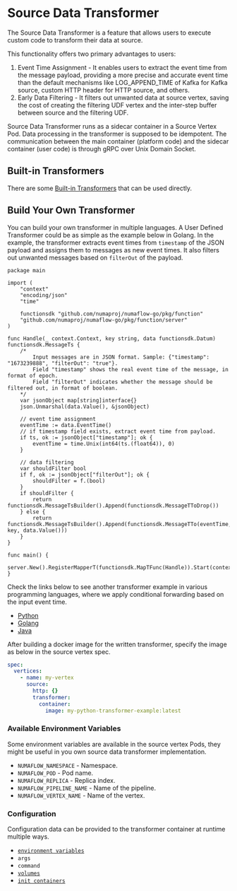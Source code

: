 # Source Data Transformer

The Source Data Transformer is a feature that allows users to execute custom code to transform their data at source.

This functionality offers two primary advantages to users:

1. Event Time Assignment - It enables users to extract the event time from the message payload, providing a more precise and accurate event time than the default mechanisms like LOG_APPEND_TIME of Kafka for Kafka source, custom HTTP header for HTTP source, and others.
1. Early Data Filtering - It filters out unwanted data at source vertex, saving the cost of creating the filtering UDF vertex and the inter-step buffer between source and the filtering UDF.

Source Data Transformer runs as a sidecar container in a Source Vertex Pod. Data processing in the transformer is supposed to be idempotent.
The communication between the main container (platform code) and the sidecar container (user code) is through gRPC over Unix Domain Socket.

## Built-in Transformers

There are some [Built-in Transformers](builtin-transformers/README.md) that can be used directly.

## Build Your Own Transformer

You can build your own transformer in multiple languages. A User Defined Transformer could be as simple as the example below in Golang. 
In the example, the transformer extracts event times from `timestamp` of the JSON payload and assigns them to messages as new event times. It also filters out unwanted messages based on `filterOut` of the payload.

```golang
package main

import (
	"context"
	"encoding/json"
	"time"

	functionsdk "github.com/numaproj/numaflow-go/pkg/function"
	"github.com/numaproj/numaflow-go/pkg/function/server"
)

func Handle(_ context.Context, key string, data functionsdk.Datum) functionsdk.MessageTs {
	/*
		Input messages are in JSON format. Sample: {"timestamp": "1673239888", "filterOut": "true"}.
		Field "timestamp" shows the real event time of the message, in format of epoch.
		Field "filterOut" indicates whether the message should be filtered out, in format of boolean.
	*/
	var jsonObject map[string]interface{}
	json.Unmarshal(data.Value(), &jsonObject)

	// event time assignment
	eventTime := data.EventTime()
	// if timestamp field exists, extract event time from payload.
	if ts, ok := jsonObject["timestamp"]; ok {
		eventTime = time.Unix(int64(ts.(float64)), 0)
	}
	
	// data filtering
	var shouldFilter bool
	if f, ok := jsonObject["filterOut"]; ok {
		shouldFilter = f.(bool)
	}
	if shouldFilter {
		return functionsdk.MessageTsBuilder().Append(functionsdk.MessageTToDrop())
	} else {
		return functionsdk.MessageTsBuilder().Append(functionsdk.MessageTTo(eventTime, key, data.Value()))
	}
}

func main() {
	server.New().RegisterMapperT(functionsdk.MapTFunc(Handle)).Start(context.Background())
}
```

Check the links below to see another transformer example in various programming languages, where we apply conditional forwarding based on the input event time.

- [Python](https://github.com/numaproj/numaflow-python/tree/main/examples/function/event_time_filter)
- [Golang](https://github.com/numaproj/numaflow-go/tree/main/pkg/function/examples/event_time_filter)
- [Java](https://github.com/numaproj/numaflow-java/tree/main/examples/src/main/java/io/numaproj/numaflow/examples/function/map/eventtimefilter)

After building a docker image for the written transformer, specify the image as below in the source vertex spec.

```yaml
spec:
  vertices:
    - name: my-vertex
      source:
        http: {}
        transformer:
          container:
            image: my-python-transformer-example:latest
```

### Available Environment Variables

Some environment variables are available in the source vertex Pods, they might be useful in you own source data transformer implementation.

- `NUMAFLOW_NAMESPACE` - Namespace.
- `NUMAFLOW_POD` - Pod name.
- `NUMAFLOW_REPLICA` - Replica index.
- `NUMAFLOW_PIPELINE_NAME` - Name of the pipeline.
- `NUMAFLOW_VERTEX_NAME` - Name of the vertex.

### Configuration

Configuration data can be provided to the transformer container at runtime multiple ways.

* [`environment variables`](../../reference/configuration/environment-variables.md)
* `args`
* `command`
* [`volumes`](../../reference/configuration/volumes.md)
* [`init containers`](../../reference/configuration/init-containers.md)
